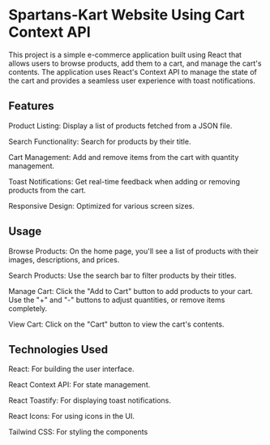 
# Spartans-Kart Website Using Cart Context API

This project is a simple e-commerce application built using React that allows users to browse products, add them to a cart, and manage the cart's contents. The application uses React's Context API to manage the state of the cart and provides a seamless user experience with toast notifications.


## Features
Product Listing: Display a list of products fetched from a JSON file.

Search Functionality: Search for products by their title.

Cart Management: Add and remove items from the cart with quantity management.

Toast Notifications: Get real-time feedback when adding or removing products from the cart.

Responsive Design: Optimized for various screen sizes.

## Usage
Browse Products: On the home page, you'll see a list of products with their images, descriptions, and prices.

Search Products: Use the search bar to filter products by their titles.

Manage Cart: Click the "Add to Cart" button to add products to your cart. Use the "+" and 
"-" buttons to adjust quantities, or remove items completely.

View Cart: Click on the "Cart" button to view the cart's contents.


## Technologies Used
React: For building the user interface.

React Context API: For state management.

React Toastify: For displaying toast notifications.

React Icons: For using icons in the UI.

Tailwind CSS: For styling the components

